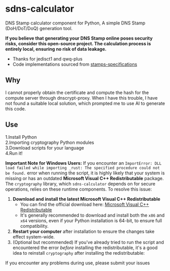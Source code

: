 # sdns-calculator

DNS Stamp calculator component for Python, A simple DNS Stamp (DoH/DoT/DoQ) generation tool.

**If you believe that generating your DNS Stamp online poses security risks, consider this open-source project. The calculation process is entirely local, ensuring no risk of data leakage.**

- Thanks for jedisct1 and qwq-plus  
- Code implementations sourced from [stamps-specifications](https://dnscrypt.info/stamps-specifications/)  
## Why
I cannot properly obtain the certificate and compute the hash for the compute server through dnscrypt-proxy. When I have this trouble, I have not found a suitable local solution, which prompted me to use AI to generate this code.
## Use
1.Install Python  
2.Importing cryptography Python modules  
3.Download scripts for your language  
4.Run it!  

**Important Note for Windows Users:**
If you encounter an `ImportError: DLL load failed while importing _rust: The specified procedure could not be found.` error when running the script, it is highly likely that your system is missing or has an outdated **Microsoft Visual C++ Redistributable** package. The `cryptography` library, which `sdns-calculator` depends on for secure operations, relies on these runtime components.
To resolve this issue:
1.  **Download and install the latest Microsoft Visual C++ Redistributable**
    *   You can find the official download here: [Microsoft Visual C++ Redistributable](https://learn.microsoft.com/cpp/windows/latest-supported-vc-redist)
    *   It's generally recommended to download and install both the `x86` and `x64` versions, even if your Python installation is 64-bit, to ensure full compatibility.
2.  **Restart your computer** after installation to ensure the changes take effect system-wide.
3.  (Optional but recommended) If you've already tried to run the script and encountered the error *before* installing the redistributable, it's a good idea to reinstall `cryptography` after installing the redistributable:

If you encounter any problems during use, please submit your issues
